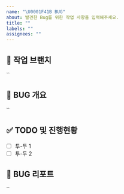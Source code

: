 ```yaml
---
name: "\U0001F41B BUG"
about: 발견한 Bug를 위한 작업 사항을 입력해주세요.
title: ""
labels: ""
assignees: ""
---
```


## 🌳 작업 브랜치

<!-- 작업하게 될 브랜치를 명시해주세요 -->

``

## 🐛 BUG 개요

<!-- 어떠한 부분에서 에러가 발생했는지 -->

``

## ✅ TODO 및 진행현황

<!-- 할 일 목록을 만들고 진행 사항 표시 -->

- [ ] 투-두 1
- [ ] 투-두 2

## 🚧 BUG 리포트

<!-- 버그의 원인은 무엇이었고 어떻게 해결하였는지 -->

``
